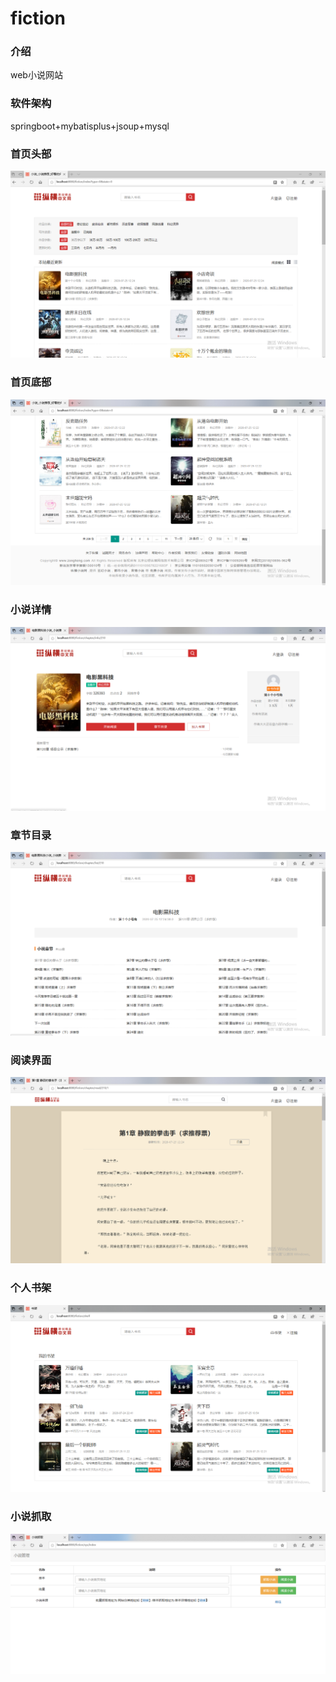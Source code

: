# fiction

### 介绍
web小说网站

### 软件架构
springboot+mybatisplus+jsoup+mysql

### 首页头部
![头部](./images/index-head.png)

### 首页底部
![底部](./images/index-footer.png)

### 小说详情
![详情](./images/book-details.png)

### 章节目录
![章节](./images/chapter.png)

### 阅读界面
![阅读](./images/read.png)

### 个人书架
![头部](./images/bookshelf.png)

### 小说抓取
![抓取](./images/spider.png)
